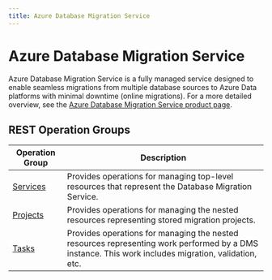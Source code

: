 ```yaml
---
title: Azure Database Migration Service
---
```

# Azure Database Migration Service

Azure Database Migration Service is a fully managed service designed to enable seamless migrations from multiple database sources to Azure Data platforms with minimal downtime (online migrations). For a more detailed overview, see the [Azure Database Migration Service product page](https://azure.microsoft.com/en-us/services/database-migration/).

## REST Operation Groups

| Operation Group | Description |
|------|------|
| [Services](xref:management.azure.com.datamigration.services) | Provides operations for managing top-level resources that represent the Database Migration Service. |
| [Projects](xref:management.azure.com.datamigration.projects) | Provides operations for managing the nested resources representing stored migration projects. |
| [Tasks](xref:management.azure.com.datamigration.tasks) | Provides operations for managing the nested resources representing work performed by a DMS instance. This work includes migration, validation, etc. |
